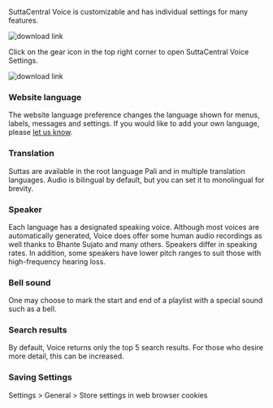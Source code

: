 SuttaCentral Voice is customizable and has individual settings for many features.

![download link](https://github.com/sc-voice/sc-voice/blob/master/src/assets/wheel-en.png)

Click on the gear icon in the top right corner to open SuttaCentral Voice Settings.

![download link](https://github.com/sc-voice/sc-voice/blob/master/src/assets/settings-en.png)

### Website language
The website language preference changes the language shown for menus, labels, messages and settings. If you would like to add your own language, please [let us know](https://discourse.suttacentral.net/t/wanted-translator-for-sc-voice-interface/13928).

### Translation
Suttas are available in the root language Pali and in multiple translation languages. Audio is bilingual by default, but you can set it to monolingual for brevity.

### Speaker
Each language has a designated speaking voice. Although most voices are automatically generated, Voice does offer some human audio recordings as well thanks to Bhante Sujato and many others.  Speakers differ in speaking rates. In addition, some speakers have lower pitch ranges to suit those with high-frequency hearing loss. 

### Bell sound
One may choose to mark the start and end of a playlist with a special sound such as a bell.

### Search results
By default, Voice returns only the top 5 search results. For those who desire more detail, this can be increased.

### Saving Settings

Settings > General > Store settings in web browser cookies


